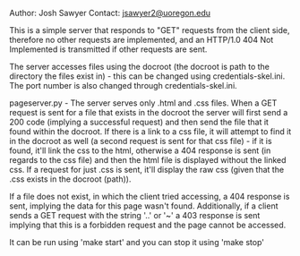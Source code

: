 Author: Josh Sawyer
Contact: jsawyer2@uoregon.edu

This is a simple server that responds to "GET" requests from the client side, therefore no other requests
are implemented, and an HTTP/1.0 404 Not Implemented is transmitted if other requests are sent.

The server accesses files using the docroot (the docroot is path to the directory the files exist in) - this 
can be changed using credentials-skel.ini. The port number is also changed through credentials-skel.ini.

pageserver.py - 
The server serves only .html and .css files. When a GET request is sent for a file that exists in the docroot
the server will first send a 200 code (implying a successful request) and then send the file that it found 
within the docroot. If there is a link to a css file, it will attempt to find it in the docroot as well (a
second request is sent for that css file) - if it is found, it'll link the css to the html, otherwise a 404
response is sent (in regards to the css file) and then the html file is displayed without the linked css. If
a request for just .css is sent, it'll display the raw css (given that the .css exists in the docroot (path)).

If a file does not exist, in which the client tried accessing, a 404 response is sent, implying the data
for this page wasn't found. Additionally, if a client sends a GET request with the string '..' or '~' 
a 403 response is sent implying that this is a forbidden request and the page cannot be accessed.

It can be run using 'make start' and you can stop it using 'make stop'
